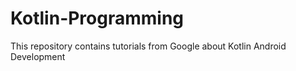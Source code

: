 # Kotlin-Programming

This repository contains tutorials from Google about Kotlin Android Development
